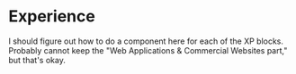# Experience

I should figure out how to do a component here for each of the XP blocks. Probably cannot keep the "Web Applications & Commercial Websites part," but that's okay.